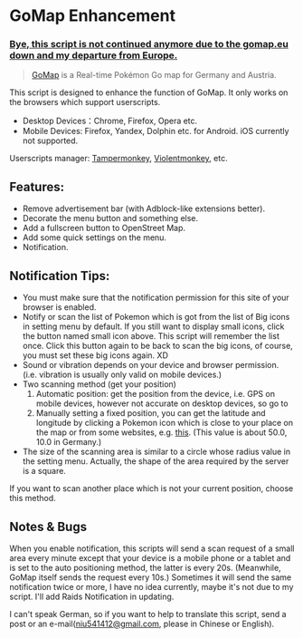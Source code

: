 # GoMap Enhancement

### <u>Bye, this script is not continued anymore due to the gomap.eu down and my departure from Europe.</u>

> [GoMap](https://gomap.eu) is a Real-time Pokémon Go map for Germany and Austria.

This script is designed to enhance the function of GoMap. It only works on the browsers which support userscripts.

- Desktop Devices：Chrome, Firefox, Opera etc. 
- Mobile Devices: Firefox, Yandex, Dolphin etc. for Android. iOS currently not supported.

Userscripts manager: [Tampermonkey](http://tampermonkey.net/), [Violentmonkey](https://violentmonkey.github.io/), etc.

## Features:

- Remove advertisement bar (with Adblock-like extensions better).
- Decorate the menu button and something else.
- Add a fullscreen button to OpenStreet Map.
- Add some quick settings on the menu.
- Notification.

## Notification Tips:

- You must make sure that the notification permission for this site of your browser is enabled.
- Notify or scan the list of Pokemon which is got from the list of Big icons in setting menu by default. If you still want to display small icons, click the button named small icon above. This script will remember the list once. Click this button again to be back to scan the big icons, of course, you must set these big icons again. XD
- Sound or vibration depends on your device and browser permission. (i.e.  vibration is usually only valid on mobile devices.)
- Two scanning method (get your position)
  1. Automatic position: get the position from the device, i.e. GPS on mobile devices,  however not accurate on desktop devices, so go to 
  2. Manually setting a fixed position, you can get the latitude and longitude by clicking a Pokemon icon which is close to your place on the map or from some websites, e.g. [this](https://www.gps-coordinates.org/). 
     (This value is about 50.0, 10.0 in Germany.) 
- The size of the scanning area is similar to a circle whose radius value in the setting menu. Actually, the shape of the area required by the server is a square.

If you want to scan another place which is not your current position,  choose this method.

## Notes & Bugs

When you enable notification, this scripts will send a scan request of a small area every minute except that your device is a mobile phone or a tablet and is set to the auto positioning method, the latter is every 20s. (Meanwhile, GoMap itself sends the request every 10s.) Sometimes it will send the same notification twice or more, I have no idea currently, maybe it's not due to my script.
I'll add Raids Notification in updating.

I can't speak German,  so if you want to help to translate this script, send a post or an e-mail(niu541412@gmail.com, please in Chinese or English).
